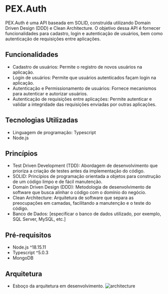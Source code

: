 # PEX.Auth

PEX.Auth é uma API baseada em SOLID, construída utilizando Domain Driven Design (DDD) e Clean Architecture. O objetivo dessa API é fornecer funcionalidades para cadastro, login e autenticação de usuários, bem como autenticação de requisições entre aplicações.

## Funcionalidades

- Cadastro de usuários: Permite o registro de novos usuários na aplicação.
- Login de usuários: Permite que usuários autenticados façam login na aplicação.
- Autenticação e Permissionamento de usuários: Fornece mecanismos para autenticar e autorizar usuários.
- Autenticação de requisições entre aplicações: Permite autenticar e validar a integridade das requisições enviadas por outras aplicações.

## Tecnologias Utilizadas

- Linguagem de programação: Typescript
- Node.js

## Princípios
- Test Driven Development (TDD): Abordagem de desenvolvimento que prioriza a criação de testes antes da implementação do código.
- SOLID: Princípios de programação orientada a objetos para construção de um código limpo e de fácil manutenção.
- Domain Driven Design (DDD): Metodologia de desenvolvimento de software que busca alinhar o código com o domínio do negócio.
- Clean Architecture: Arquitetura de software que separa as preocupações em camadas, facilitando a manutenção e o teste do código.
- Banco de Dados: [especificar o banco de dados utilizado, por exemplo, SQL Server, MySQL, etc.]

## Pré-requisitos

- Node.js ^18.15.11
- Typescript ^5.0.3
- MongoDB

## Arquitetura
- Esboço da arquitetura em desenvolvimento.
![architecture](https://github.com/rtisolucoesdesoftware/PEX.Auth/assets/78372916/8bea8e1a-3844-4ff9-ba07-f09125763e53)
